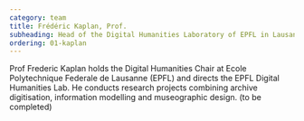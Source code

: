 ```yaml
---
category: team
title: Frédéric Kaplan, Prof.
subheading: Head of the Digital Humanities Laboratory of EPFL in Lausanne
ordering: 01-kaplan
---
```


Prof Frederic Kaplan holds the Digital Humanities Chair at Ecole Polytechnique Federale de Lausanne (EPFL) and directs the EPFL Digital Humanities Lab. He conducts research projects combining archive digitisation, information modelling and museographic design. (to be completed)

<!-- He is currently working on the « Venice Time Machine », an international project in collaboration with the Ca’Foscari University in Venice, aiming to model the evolution and history of Venice over a 1000 year period. -->